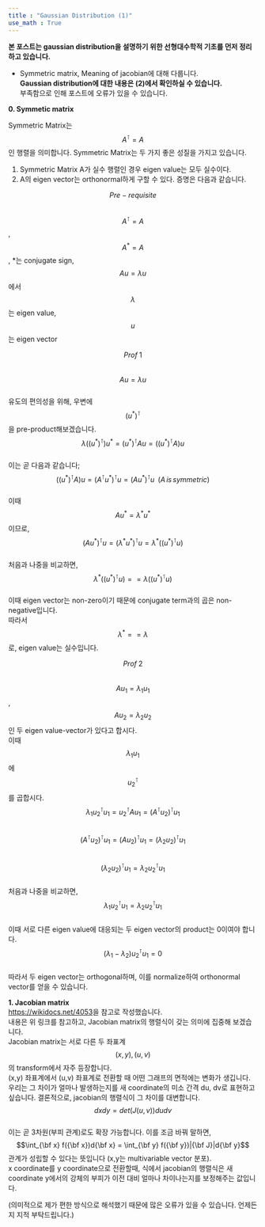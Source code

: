```yaml
---
title : "Gaussian Distribution (1)"
use_math : True
---
```


**본 포스트는 gaussian distribution을 설명하기 위한 선형대수학적 기초를 먼저 정리하고 있습니다.**  
- Symmetric matrix, Meaning of jacobian에 대해 다룹니다.  
**Gaussian distribution에 대한 내용은 (2)에서 확인하실 수 있습니다.**  
부족함으로 인해 포스트에 오류가 있을 수 있습니다. 

**0. Symmetic matrix**  

Symmetric Matrix는 $$A^\intercal = A$$인 행렬을 의미합니다. Symmetric Matrix는 두 가지 좋은 성질을 가지고 있습니다.
1. Symmetric Matrix A가 실수 행렬인 경우 eigen value는 모두 실수이다.
2. A의 eigen vector는 orthonormal하게 구할 수 있다.
증명은 다음과 같습니다.  

$$Pre-requisite$$  
$$A^\intercal = A$$, $$A^{*} = A$$, *는 conjugate sign, $$Au = {\lambda}u$$에서 $$\lambda$$는 eigen value, $$u$$는 eigen vector  

$$Prof \; 1$$  
$$Au = {\lambda}u$$   
유도의 편의성을 위해, 우변에 $$(u^{*})^{\intercal}$$을 pre-product해보겠습니다.  
$$\lambda((u^{*})^{\intercal})u^{*} = (u^{*})^{\intercal}Au = ((u^{*})^{\intercal}A)u$$  
이는 곧 다음과 같습니다;  
$$((u^{*})^{\intercal}A)u = (A^{\intercal}u^{*})^{\intercal}u = (Au^{*})^{\intercal}u\;\; (A\,is\,symmetric)$$  
이때 $$Au^{*} = {\lambda}^{*}u^{*}$$이므로, $$(Au^{*})^{\intercal}u = ({\lambda^{*}}u^{*})^{\intercal}u  
= {\lambda^{*}}((u^{*})^{\intercal}u)$$  
처음과 나중을 비교하면, $${\lambda^{*}}((u^{*})^{\intercal}u) == {\lambda}((u^{*})^{\intercal}u)$$  
이때 eigen vector는 non-zero이기 때문에 conjugate term과의 곱은 non-negative입니다.  
따라서 $${\lambda^{*}} == {\lambda}$$로, eigen value는 실수입니다.  
  
$$Prof \; 2$$  
$$Au_1 = \lambda_1u_1$$, $$Au_2 = \lambda_2u_2$$인 두 eigen value-vector가 있다고 합시다.  
이때 $$\lambda_1u_1$$에 $$u_2^{\intercal}$$를 곱합시다.  
$$\lambda_1u_2^{\intercal}u_1 = u_2^{\intercal}Au_1 = (A^{\intercal}u_2)^{\intercal}u_1$$  
$$(A^{\intercal}u_2)^{\intercal}u_1 =  (Au_2)^{\intercal}u_1 = (\lambda_2u_2)^{\intercal}u_1$$  
$$(\lambda_2u_2)^{\intercal}u_1 = {\lambda_2}u_2^{\intercal}u_1$$  
처음과 나중을 비교하면, $$\lambda_1u_2^{\intercal}u_1 = {\lambda_2}u_2^{\intercal}u_1$$  
이때 서로 다른 eigen value에 대응되는 두 eigen vector의 product는 0이여야 합니다.  
$$(\lambda_1-\lambda_2)u_2^{\intercal}u_1 = 0$$  
따라서 두 eigen vector는 orthogonal하며, 이를 normalize하여 orthonormal vector를 얻을 수 있습니다.  

**1. Jacobian matrix**  
<https://wikidocs.net/4053>을 참고로 작성했습니다.  
내용은 위 링크를 참고하고, Jacobian matrix의 행렬식이 갖는 의미에 집중해 보겠습니다.  
Jacobian matrix는 서로 다른 두 좌표계 $$(x,y), \, (u,v)$$의 transform에서 자주 등장합니다.  
(x,y) 좌표계에서 (u,v) 좌표계로 전환할 때 어떤 그래프의 면적에는 변화가 생깁니다. 우리는 그 차이가 얼마나 발생하는지를 새 coordinate의 미소 간격 du, dv로 표현하고 싶습니다. 결론적으로, jacobian의 행렬식이 그 차이를 대변합니다.  
$$dxdy = det(J(u,v))dudv$$  
이는 곧 3차원(부피 관계)로도 확장 가능합니다. 이를 조금 바꿔 말하면,
$$\int_{\bf x} f({\bf x})d{\bf x} = \int_{\bf y} f({\bf y})|{\bf J}|d{\bf y}$$ 관계가 성립할 수 있다는 뜻입니다 (x,y는 multivariable vector 분포).  
x coordinate를 y coordinate으로 전환할때, 식에서 jacobian의 행렬식은 새 coordinate y에서의 강체의 부피가 이전 대비 얼마나 차이나는지를 보정해주는 값입니다.  
  
(의미적으로 제가 편한 방식으로 해석했기 때문에 많은 오류가 있을 수 있습니다. 언제든지 지적 부탁드립니다.)

